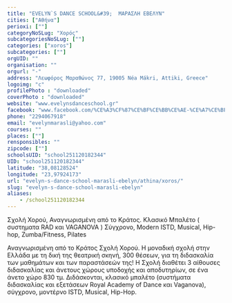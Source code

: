 ```yaml
---
title: "EVELYN`S DANCE SCHOOL&#39;  ΜΑΡΑΣΛΗ ΕΒΕΛΥΝ"
cities: ["Αθήνα"]
perioxi: [""]
categoryNoSLug: "Χορός"
subcategoriesNoSLug: [""]
categories: ["xoros"]
subcategories: [""]
orgUID: ""
organisation: ""
orgurl: "-"
address: "Λεωφόρος Μαραθώνος 77, 19005 Néa Mákri, Attiki, Greece"
logoimg: "c"
profilePhoto : "downloaded"
coverPhoto : "downloaded"
website: "www.evelynsdanceschool.gr"
facebook: "www.facebook.com/%CE%A3%CF%87%CE%BF%CE%BB%CE%AE-%CE%A7%CE%BF%CF%81%CE%BF%CF%8D-%CE%A3%CF%8D%CE%BB%CE%B9%CE%B1-%CE%96%CE%B1%CF%87%CE%B1%CF%81%CE%BF%CF%80%CE%BF%CF%8D%CE%BB%CE%BF%CF%85-108530689280543/"
phone: "2294067918"
email: "evelynmarasli@yahoo.com"
courses: ""
places: [""]
rensponsibles: ""
zipcode: [""]
schoolsUID: "school251120182344"
UID: "school251120182344"
latitude: "38,08128524"
longitude: "23,97924173"
url: "evelyn-s-dance-school-marasli-ebelyn/athina/xoros/"
slug: "evelyn-s-dance-school-marasli-ebelyn"
aliases:
    - /school251120182344
---
```



Σχολή Χορού, Αναγνωρισμένη από το Κράτος. Κλασικό Μπαλέτο ( συστηματα RAD και VAGANOVA ) Σύγχρονο, Modern ISTD, Musical, Hip-hop, Zumba/Fitness, Pilates

Αναγνωρισμένη από το Κράτος Σχολή Χορού. Η μοναδική σχολή στην Ελλάδα με τη δική της θεατρική σκηνή, 300 θέσεων, για τη διδασκαλία των μαθημάτων και των παραστάσεών της! Η Σχολή διαθέτει 3 αίθουσες διδασκαλίας και άνετους χώρους υποδοχής και αποδυτηρίων, σε ένα άνετο χώρο 830 τμ. Διδάσκονται, κλασικό μπαλέτο (συστήματα διδασκαλίας και εξετάσεων Royal Academy of Dance και Vaganova), σύγχρονο, μοντέρνο ISTD, Musical, Hip-Hop.